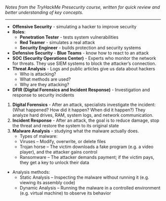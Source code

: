 *Notes from the TryHackMe Presecurity course, written for quick review and better understanding of key concepts.*

--------------------------------------------------------------------------------------------------
- **Offensive Security** - simulating a hacker to improve security
- **Roles**:
  - **Penetration Tester** - tests system vulnerabilities
  - **Red Teamer** - simulates a real attack
  - **Security Engineer** - builds protection and security systems
- **Defensive Security** - **Blue Teams** - know how to react to an attack
- **SOC (Security Operations Center)** - Experts who monitor the network for threats. They use SIEM systems to block the attacker’s connection.
- **Threat Analysis** - Logs and public articles give us data about hackers
  - Who is attacking? 
  - What methods are used? 
  - Why are they attacking?
- **DFIR (Digital Forensics and Incident Response)** - Investigation and response to security incidents
1. **Digital Forensics** - After an attack, specialists investigate the incident: (What happened? How did it happen? When did it happen?) They analyze hard drives, RAM, system logs, and network communication.
2. **Incident Response** - After an attack, the goal is to reduce damage, stop the threat and restore the system to its original state
3. **Malware Analysis** - studying what the malware actually does.
    - Types of malware:
    - Viruses – Modify, overwrite, or delete files
    - Trojan horse – The victim downloads a fake program (e.g. a video player), and the attacker gains control
    - Ransomware – The attacker demands payment; if the victim pays, they get a key to unlock their data

  - Analysis methods:
    - Static Analysis – Inspecting the malware without running it (e.g. viewing its assembly code)
    - Dynamic Analysis – Running the malware in a controlled environment (e.g. virtual machine) to observe its behavior
